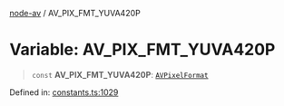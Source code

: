 [node-av](../globals.md) / AV\_PIX\_FMT\_YUVA420P

# Variable: AV\_PIX\_FMT\_YUVA420P

> `const` **AV\_PIX\_FMT\_YUVA420P**: [`AVPixelFormat`](../type-aliases/AVPixelFormat.md)

Defined in: [constants.ts:1029](https://github.com/seydx/av/blob/f8631fc881b394300b1479f511d55cf1c370a87f/src/constants/constants.ts#L1029)
